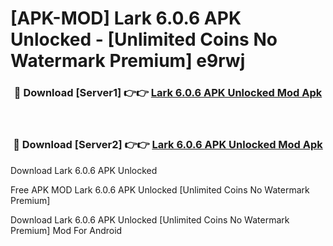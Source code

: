 # [APK-MOD] Lark 6.0.6 APK Unlocked - [Unlimited Coins No Watermark Premium] e9rwj



<div align="center">
<h3>🔴 Download [Server1] 👉👉 <a href="https://momento.my/?title=Lark_6.0.6_APK_Unlocked">Lark 6.0.6 APK Unlocked Mod Apk</a></h3><br>

<h3>🔴 Download [Server2] 👉👉 <a href="https://momento.my/?title=Lark_6.0.6_APK_Unlocked">Lark 6.0.6 APK Unlocked Mod Apk</a></h3>
</div>



Download Lark 6.0.6 APK Unlocked 

Free APK MOD Lark 6.0.6 APK Unlocked [Unlimited Coins No Watermark Premium]

Download Lark 6.0.6 APK Unlocked [Unlimited Coins No Watermark Premium] Mod For Android
